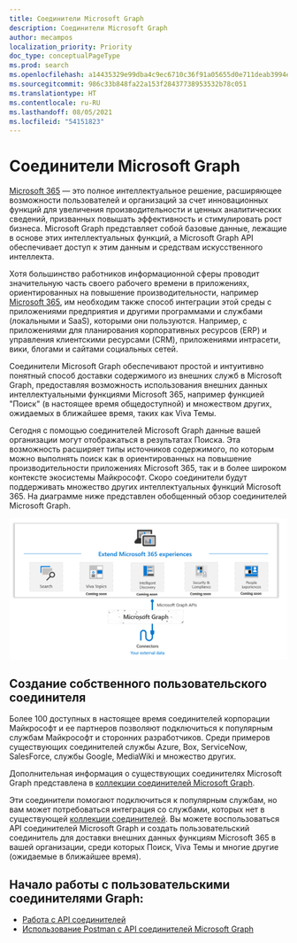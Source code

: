 ```yaml
---
title: Соединители Microsoft Graph
description: Соединители Microsoft Graph
author: mecampos
localization_priority: Priority
doc_type: conceptualPageType
ms.prod: search
ms.openlocfilehash: a14435329e99dba4c9ec6710c36f91a05655d0e711deab3994e58d18e853253b
ms.sourcegitcommit: 986c33b848fa22a153f28437738953532b78c051
ms.translationtype: HT
ms.contentlocale: ru-RU
ms.lasthandoff: 08/05/2021
ms.locfileid: "54151823"
---
```

# <a name="microsoft-graph-connectors-overview"></a>Соединители Microsoft Graph

[Microsoft 365](https://www.microsoft.com/microsoft-365) — это полное интеллектуальное решение, расширяющее возможности пользователей и организаций за счет инновационных функций для увеличения производительности и ценных аналитических сведений, призванных повышать эффективность и стимулировать рост бизнеса. Microsoft Graph представляет собой базовые данные, лежащие в основе этих интеллектуальных функций, а Microsoft Graph API обеспечивает доступ к этим данным и средствам искусственного интеллекта.

Хотя большинство работников информационной сферы проводит значительную часть своего рабочего времени в приложениях, ориентированных на повышение производительности, например [Microsoft 365](https://www.microsoft.com/microsoft-365), им необходим также способ интеграции этой среды с приложениями предприятия и другими программами и службами (локальными и SaaS), которыми они пользуются. Например, с приложениями для планирования корпоративных ресурсов (ERP) и управления клиентскими ресурсами (CRM), приложениями интрасети, вики, блогами и сайтами социальных сетей.

Соединители Microsoft Graph обеспечивают простой и интуитивно понятный способ доставки содержимого из внешних служб в Microsoft Graph, предоставляя возможность использования внешних данных интеллектуальными функциями Microsoft 365, например функцией "Поиск" (в настоящее время общедоступной) и множеством других, ожидаемых в ближайшее время, таких как Viva Темы.

Сегодня с помощью соединителей Microsoft Graph данные вашей организации могут отображаться в результатах Поиска. Эта возможность расширяет типы источников содержимого, по которым можно выполнять поиск как в ориентированных на повышение производительности приложениях Microsoft 365, так и в более широком контексте экосистемы Майкрософт. Скоро соединители будут поддерживать множество других интеллектуальных функций Microsoft 365.
На диаграмме ниже представлен обобщенный обзор соединителей Microsoft Graph.

<!---Insert image reference here --->
<!---       ![Select the Microsoft Graph permissions](./images/application-saml-sso-configure-api/set-permissions.png) --->
![Изображение соединителей, используемых для доставки данных в Microsoft Graph](./images/connectors-images/overview.png)

## <a name="build-your-own-custom-connector"></a>Создание собственного пользовательского соединителя

Более 100 доступных в настоящее время соединителей корпорации Майкрософт и ее партнеров позволяют подключиться к популярным службам Майкрософт и сторонних разработчиков. Среди примеров существующих соединителей службы Azure, Box, ServiceNow, SalesForce, службы Google, MediaWiki и множество других.

Дополнительная информация о существующих соединителях Microsoft Graph представлена в [коллекции соединителей Microsoft Graph](/microsoftsearch/connectors-gallery).

Эти соединители помогают подключиться к популярным службам, но вам может потребоваться интеграция со службами, которых нет в существующей [коллекции соединителей](/microsoftsearch/connectors-gallery). Вы можете воспользоваться API соединителей Microsoft Graph и создать пользовательский соединитель для доставки внешних данных функциям Microsoft 365 в вашей организации, среди которых Поиск, Viva Темы и многие другие (ожидаемые в ближайшее время).

## <a name="get-started-with-custom-graph-connectors"></a>Начало работы с пользовательскими соединителями Graph:
* [Работа с API соединителей](connecting-external-content-connectors-api-overview.md)
* [Использование Postman с API соединителей Microsoft Graph](connecting-external-content-connectors-api-postman.md)
<!---**(Articles coming next)**
* [Build your first custom connector with Microsoft Graph]()
--->

